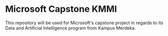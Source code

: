 # Microsoft Capstone KMMI
This repository will be used for Microsoft's capstone project in regards to its Data and Artificial Intelligence program from Kampus Merdeka. 
